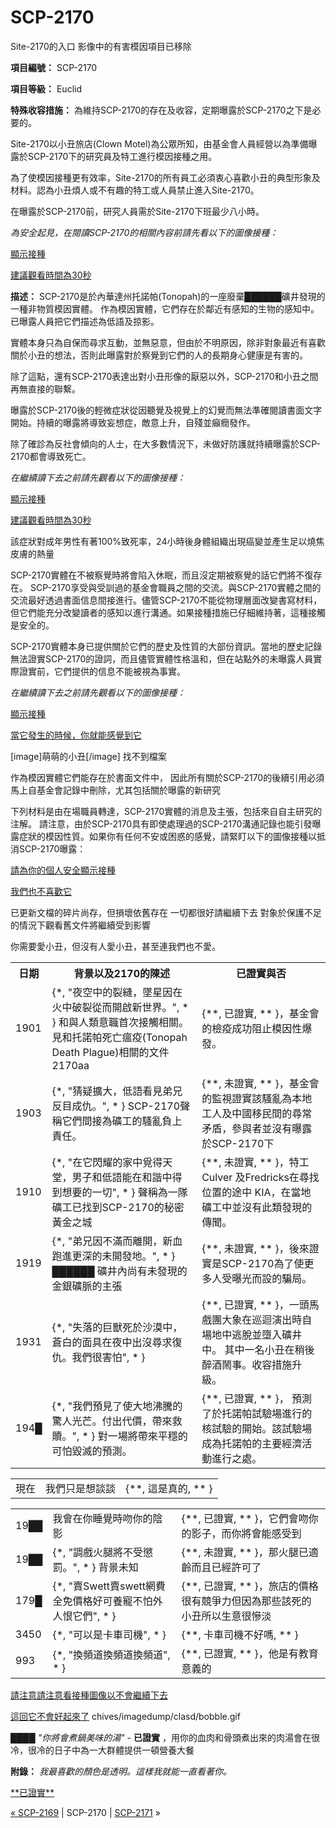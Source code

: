# SCP-2170
                        




Site-2170的入口
影像中的有害模因項目已移除



**項目編號：**  SCP-2170

**項目等級：**  Euclid

**特殊收容措施：**  為維持SCP-2170的存在及收容，定期曝露於SCP-2170之下是必要的。

Site-2170以小丑旅店(Clown Motel)為公眾所知，由基金會人員經營以為準備曝露於SCP-2170下的研究員及特工進行模因接種之用。

為了使模因接種更有效率，Site-2170的所有員工必須衷心喜歡小丑的典型形象及材料。認為小丑煩人或不有趣的特工或人員禁止進入Site-2170。

在曝露於SCP-2170前，研究人員需於Site-2170下班最少八小時。

*為安全起見，在閱讀SCP-2170的相關內容前請先看以下的圖像接種：* 


<a shape='rect' class='collapsible-block-link' href='javascript:;'>&#39023;&#31034;&#25509;&#31278;</a>

<a shape='rect' class='collapsible-block-link' href='javascript:;'>&#24314;&#35696;&#35264;&#30475;&#26178;&#38291;&#28858;30&#31186;</a>



**描述：**  SCP-2170是於內華達州托諾帕(Tonopah)的一座廢棄██████礦井發現的一種非物質模因實體。 作為模因實體，它們存在於鄰近有感知的生物的感知中。已曝露人員把它們描述為低語及掠影。

實體本身只為自保而尋求互動，並無惡意，但由於不明原因，除非對象最近有喜歡關於小丑的想法，否則此曝露對於察覺到它們的人的長期身心健康是有害的。

除了這點，還有SCP-2170表達出對小丑形像的厭惡以外，SCP-2170和小丑之間再無直接的聯繫。

曝露於SCP-2170後的輕微症狀從因聽覺及視覺上的幻覺而無法準確閱讀書面文字開始。持續的曝露將導致妄想症，敵意上升，自殘並癲癇發作。

除了確診為反社會傾向的人士，在大多數情況下，未做好防護就持續曝露於SCP-2170都會導致死亡。

*在繼續讀下去之前請先觀看以下的圖像接種：* 


<a shape='rect' class='collapsible-block-link' href='javascript:;'>&#39023;&#31034;&#25509;&#31278;</a>

<a shape='rect' class='collapsible-block-link' href='javascript:;'>&#24314;&#35696;&#35264;&#30475;&#26178;&#38291;&#28858;30&#31186;</a>

該症狀對成年男性有著100%致死率，24小時後身體組織出現癌變並產生足以燒焦皮膚的熱量




SCP-2170實體在不被察覺時將會陷入休眠，而且沒定期被察覺的話它們將不復存在。 SCP-2170享受與受訓過的基金會職員之間的交流。與SCP-2170實體之間的交流最好透過書面信息間接進行。儘管SCP-2170不能從物理層面改變書寫材料，但它們能充分改變讀者的感知以進行溝通。如果接種措施已仔細維持著，這種接觸是安全的。

SCP-2170實體本身已提供關於它們的歷史及性質的大部份資訊。當地的歷史記錄無法證實SCP-2170的證詞，而且儘管實體性格溫和，但在站點外的未曝露人員實際證實前，它們提供的信息不能被視為事實。

*在繼續讀下去之前請先觀看以下的圖像接種：* 


<a shape='rect' class='collapsible-block-link' href='javascript:;'>&#39023;&#31034;&#25509;&#31278;</a>

<a shape='rect' class='collapsible-block-link' href='javascript:;'>&#30070;&#23427;&#30332;&#29983;&#30340;&#26178;&#20505;&#65292;&#20320;&#23601;&#33021;&#24863;&#35258;&#21040;&#23427;</a>

[image]萌萌的小丑[/image] 找不到檔案


作為模因實體它們能存在於書面文件中， 因此所有關於SCP-2170的後續引用必須 馬上自基金會記錄中刪除，尤其包括關於曝露的新研究




下列材料是由在場職員轉達，SCP-2170實體的消息及主張，包括來自自主研究的注解。 請注意，由於SCP-2170具有即使處理過的SCP-2170溝通記錄也能引發曝露症狀的模因性質。如果你有任何不安或困惑的感覺，請緊盯以下的圖像接種以抵消SCP-2170曝露：


<a shape='rect' class='collapsible-block-link' href='javascript:;'>&#35531;&#28858;&#20320;&#30340;&#20491;&#20154;&#23433;&#20840;&#39023;&#31034;&#25509;&#31278;</a>

<a shape='rect' class='collapsible-block-link' href='javascript:;'>&#25105;&#20497;&#20063;&#19981;&#21916;&#27489;&#23427;</a>

已更新文檔的碎片尚存，但損壞依舊存在 一切都很好請繼續下去 對象於保護不足的情況下觀看舊文件將繼續受到影響

你需要愛小丑，但沒有人愛小丑，甚至連我們也不愛。




<table class='wiki-content-table'>
 <tr>
  <th colspan='1' rowspan='1'>&#26085;&#26399;</th>
  <th colspan='1' rowspan='1'>&#32972;&#26223;&#20197;&#21450;2170&#30340;&#38515;&#36848;</th>
  <th colspan='1' rowspan='1'>&#24050;&#35657;&#23526;&#33287;&#21542;</th>
 </tr>
 <tr>
  <td colspan='1' rowspan='1'>1901</td>
  <td colspan='1' rowspan='1'>{*, &quot;&#22812;&#31354;&#20013;&#30340;&#35010;&#32299;&#65292;&#22684;&#26143;&#22240;&#22312;&#28779;&#20013;&#30772;&#35010;&#24478;&#32780;&#38283;&#21855;&#26032;&#19990;&#30028;&#12290;&quot;, * } &#21644;&#33287;&#20154;&#39006;&#24847;&#32887;&#39318;&#27425;&#25509;&#35320;&#30456;&#38364;&#12290;&#35211;&#21644;&#25176;&#35582;&#24085;&#27515;&#20129;&#30239;&#30123;(Tonopah Death Plague)&#30456;&#38364;&#30340;&#25991;&#20214;2170aa</td>
  <td colspan='1' rowspan='1'>{**, &#24050;&#35657;&#23526;, ** }&#65292;&#22522;&#37329;&#26371;&#30340;&#27298;&#30123;&#25104;&#21151;&#38459;&#27490;&#27169;&#22240;&#24615;&#29190;&#30332;&#12290;</td>
 </tr>
 <tr>
  <td colspan='1' rowspan='1'>1903</td>
  <td colspan='1' rowspan='1'>{*, &quot;&#29468;&#30097;&#25844;&#22823;&#65292;&#20302;&#35486;&#30475;&#35211;&#24351;&#20804;&#21453;&#30446;&#25104;&#20167;&#12290;&quot;, * } SCP-2170&#32882;&#31281;&#23427;&#20497;&#38291;&#25509;&#28858;&#31014;&#24037;&#30340;&#39479;&#20098;&#36000;&#19978;&#36012;&#20219;&#12290;</td>
  <td colspan='1' rowspan='1'>{**, &#26410;&#35657;&#23526;, ** }&#65292;&#22522;&#37329;&#26371;&#30340;&#30435;&#35222;&#35657;&#23526;&#35442;&#39479;&#20098;&#28858;&#26412;&#22320;&#24037;&#20154;&#21450;&#20013;&#22283;&#31227;&#27665;&#38291;&#30340;&#23563;&#24120;&#30683;&#30462;&#65292;&#21443;&#33287;&#32773;&#20006;&#27794;&#26377;&#26333;&#38706;&#26044;SCP-2170&#19979;</td>
 </tr>
 <tr>
  <td colspan='1' rowspan='1'>1910</td>
  <td colspan='1' rowspan='1'>{*, &quot;&#22312;&#23427;&#38275;&#32768;&#30340;&#23478;&#20013;&#35219;&#24471;&#22825;&#22530;&#65292;&#30007;&#23376;&#21644;&#20302;&#35486;&#33021;&#22312;&#21644;&#35559;&#20013;&#24471;&#21040;&#24819;&#35201;&#30340;&#19968;&#20999;&quot;, * } &#32882;&#31281;&#28858;&#19968;&#38538;&#31014;&#24037;&#24050;&#25214;&#21040;SCP-2170&#30340;&#31192;&#23494;&#40643;&#37329;&#20043;&#22478;</td>
  <td colspan='1' rowspan='1'>{**, &#26410;&#35657;&#23526;, ** }&#65292;&#29305;&#24037;Culver &#21450;Fredricks&#22312;&#23563;&#25214;&#20301;&#32622;&#30340;&#36884;&#20013; KIA&#65292;&#22312;&#30070;&#22320;&#31014;&#24037;&#20013;&#20006;&#27794;&#26377;&#27492;&#39006;&#30332;&#29694;&#30340;&#20659;&#32862;&#12290;</td>
 </tr>
 <tr>
  <td colspan='1' rowspan='1'>1919</td>
  <td colspan='1' rowspan='1'>{*, &quot;&#24351;&#20804;&#22240;&#19981;&#28415;&#32780;&#38626;&#38283;&#65292;&#26032;&#34880;&#36305;&#36914;&#26356;&#28145;&#30340;&#26410;&#38283;&#30332;&#22320;&#12290;&quot;, * } &#9608;&#9608;&#9608;&#9608;&#9608;&#9608; &#31014;&#20117;&#20839;&#23578;&#26377;&#26410;&#30332;&#29694;&#30340;&#37329;&#37504;&#31014;&#33032;&#30340;&#20027;&#24373;</td>
  <td colspan='1' rowspan='1'>{**, &#26410;&#35657;&#23526;, ** }&#65292;&#24460;&#20358;&#35657;&#23526;&#26159;SCP-2170&#28858;&#20102;&#20351;&#26356;&#22810;&#20154;&#21463;&#26333;&#20809;&#32780;&#35373;&#30340;&#39449;&#23616;&#12290;</td>
 </tr>
 <tr>
  <td colspan='1' rowspan='1'>1931</td>
  <td colspan='1' rowspan='1'>{*, &quot;&#22833;&#33853;&#30340;&#24040;&#29560;&#27515;&#26044;&#27801;&#28448;&#20013;&#65292;&#33980;&#30333;&#30340;&#38754;&#20855;&#22312;&#22812;&#20013;&#20986;&#27794;&#23563;&#27714;&#24489;&#20167;&#12290;&#25105;&#20497;&#24456;&#23475;&#24597;&quot;, * }</td>
  <td colspan='1' rowspan='1'>{**, &#24050;&#35657;&#23526;, ** }&#65292;&#19968;&#38957;&#39340;&#25138;&#22296;&#22823;&#35937;&#22312;&#24033;&#36852;&#28436;&#20986;&#26178;&#33258;&#22580;&#22320;&#20013;&#36867;&#33067;&#20006;&#22702;&#20837;&#31014;&#20117;&#20013;&#12290; &#20854;&#20013;&#19968;&#21517;&#23567;&#19985;&#22312;&#31245;&#24460;&#37257;&#37202;&#39719;&#20107;&#12290;&#25910;&#23481;&#25514;&#26045;&#21319;&#32026;&#12290;</td>
 </tr>
 <tr>
  <td colspan='1' rowspan='1'>194&#9608;</td>
  <td colspan='1' rowspan='1'>{*, &quot;&#25105;&#20497;&#38928;&#35211;&#20102;&#20351;&#22823;&#22320;&#27832;&#39472;&#30340;&#39514;&#20154;&#20809;&#33426;&#12290;&#20184;&#20986;&#20195;&#20729;&#65292;&#24118;&#20358;&#25937;&#36118;&#12290;&quot;, * } &#23565;&#19968;&#22580;&#23559;&#24118;&#20358;&#24179;&#31337;&#30340;&#21487;&#24597;&#27584;&#28357;&#30340;&#38928;&#28204;&#12290;</td>
  <td colspan='1' rowspan='1'>{**, &#24050;&#35657;&#23526;, ** }&#65292; &#38928;&#28204;&#20102;&#26044;&#25176;&#35582;&#24085;&#35430;&#39511;&#22580;&#36914;&#34892;&#30340;&#26680;&#35430;&#39511;&#30340;&#38283;&#22987;&#12290;&#35442;&#35430;&#39511;&#22580;&#25104;&#28858;&#25176;&#35582;&#24085;&#30340;&#20027;&#35201;&#32147;&#28639;&#27963;&#21205;&#36914;&#34892;&#20043;&#34389;&#12290;</td>
 </tr>
</table>
<table class='wiki-content-table'>
 <tr>
  <td colspan='1' rowspan='1'>&#29694;&#22312;</td>
  <td colspan='1' rowspan='1'>&#25105;&#20497;&#21482;&#26159;&#24819;&#35527;&#35527;</td>
  <td colspan='1' rowspan='1'>{**, &#36889;&#26159;&#30495;&#30340;, ** }</td>
 </tr>
</table>
<table class='wiki-content-table'>
 <tr>
  <td colspan='1' rowspan='1'>19&#9608;&#9608;</td>
  <td colspan='1' rowspan='1'>&#25105;&#26371;&#22312;&#20320;&#30561;&#35258;&#26178;&#21563;&#20320;&#30340;&#38512;&#24433;</td>
  <td colspan='1' rowspan='1'>{**, &#24050;&#35657;&#23526;, ** }&#65292;&#23427;&#20497;&#26371;&#21563;&#20320;&#30340;&#24433;&#23376;&#65292;&#32780;&#20320;&#23559;&#26371;&#33021;&#24863;&#21463;&#21040;</td>
 </tr>
 <tr>
  <td colspan='1' rowspan='1'>19&#9608;&#9608;</td>
  <td colspan='1' rowspan='1'>{*, &quot;&#35519;&#25138;&#28779;&#33151;&#23559;&#19981;&#21463;&#25074;&#32624;&#12290;&quot;, * } &#32972;&#26223;&#26410;&#30693;</td>
  <td colspan='1' rowspan='1'>{**, &#26410;&#35657;&#23526;, ** }&#65292;&#37027;&#28779;&#33151;&#24050;&#36969;&#40801;&#32780;&#19988;&#24050;&#32147;&#35377;&#21487;&#20102;</td>
 </tr>
 <tr>
  <td colspan='1' rowspan='1'>179&#9608;</td>
  <td colspan='1' rowspan='1'>{*, &quot;&#36067;Swett&#36067;swett&#32178;&#36027;&#20840;&#20813;&#20729;&#26684;&#22909;&#21487;&#39178;&#23541;&#19981;&#24597;&#22806;&#20154;&#24680;&#23427;&#20497;&quot;, * }</td>
  <td colspan='1' rowspan='1'>{**, &#24050;&#35657;&#23526;, ** }&#65292;&#26053;&#24215;&#30340;&#20729;&#26684;&#24456;&#26377;&#31478;&#29229;&#21147;&#20294;&#22240;&#28858;&#37027;&#20123;&#35442;&#27515;&#30340;&#23567;&#19985;&#25152;&#20197;&#29983;&#24847;&#24456;&#24920;&#28129;</td>
 </tr>
 <tr>
  <td colspan='1' rowspan='1'>3450</td>
  <td colspan='1' rowspan='1'>{*, &quot;&#21487;&#20197;&#26159;&#21345;&#36554;&#21496;&#27231;&quot;, * }</td>
  <td colspan='1' rowspan='1'>{**, &#21345;&#36554;&#21496;&#27231;&#19981;&#22909;&#21966;, ** }</td>
 </tr>
 <tr>
  <td colspan='1' rowspan='1'>993</td>
  <td colspan='1' rowspan='1'>{*, &quot;&#25563;&#38971;&#36947;&#25563;&#38971;&#36947;&#25563;&#38971;&#36947;&quot;, * }</td>
  <td colspan='1' rowspan='1'>{**, &#24050;&#35657;&#23526;, ** }&#65292;&#20182;&#26159;&#26377;&#25945;&#32946;&#24847;&#32681;&#30340;</td>
 </tr>
</table>

<a shape='rect' class='collapsible-block-link' href='javascript:;'>&#35531;&#27880;&#24847;&#35531;&#27880;&#24847;&#30475;&#25509;&#31278;&#22294;&#20687;&#20197;&#19981;&#26371;&#32380;&#32396;&#19979;&#21435;</a>

<a shape='rect' class='collapsible-block-link' href='javascript:;'>&#36889;&#22238;&#23427;&#19981;&#26371;&#22909;&#36215;&#20358;&#20102;</a>
chives/imagedump/clasd/bobble.gif

████ *"你將會煮鍋美味的湯"*  - **已證實** ，用你的血肉和骨頭煮出來的肉湯會在很冷，很冷的日子中為一大群體提供一頓營養大餐

**附錄：**  *我最喜歡的顏色是透明。這樣我就能一直看著你。* 

<a shape='rect' href='http://scp-wiki-cn.wdfiles.com/local--files/scp-2170/6.gif' />
**已證實** 






« [SCP-2169](/scp-2169) | SCP-2170 | <a shape='rect' class='newpage' href='/scp-2171'>SCP-2171</a> »





                    